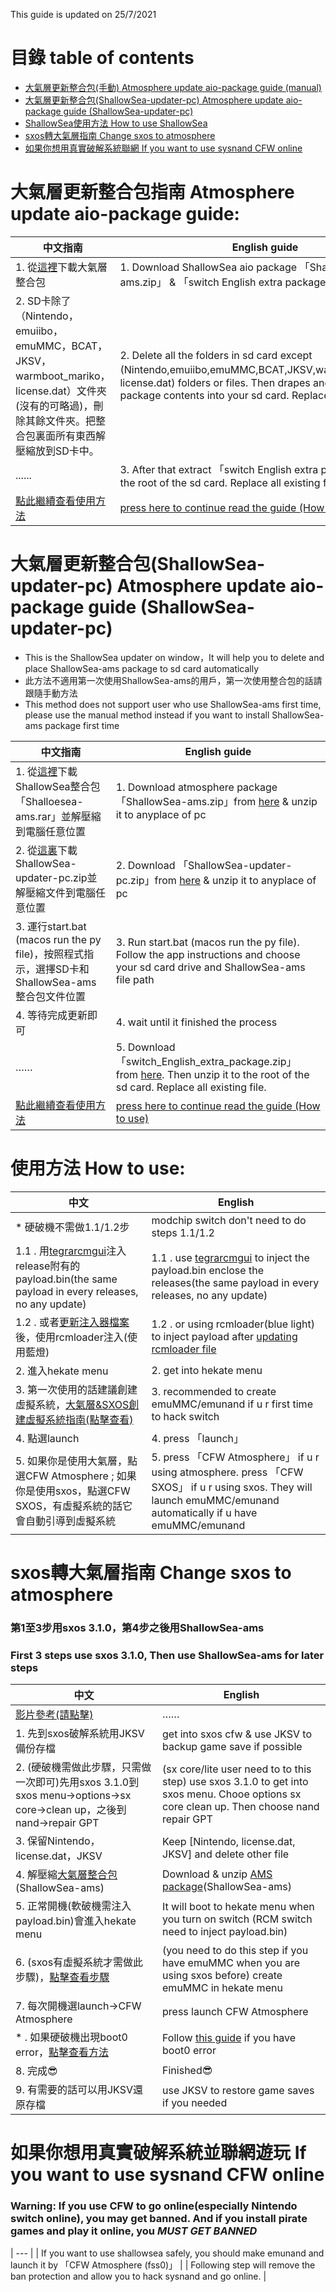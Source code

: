 This guide is updated on 25/7/2021
# 目錄 table of contents
- [大氣層更新整合包(手動) Atmosphere update aio-package guide (manual)](#%E5%A4%A7%E6%B0%A3%E5%B1%A4%E6%9B%B4%E6%96%B0%E6%95%B4%E5%90%88%E5%8C%85%E6%8C%87%E5%8D%97-atmosphere-update-aio-package-guide)
- [大氣層更新整合包(ShallowSea-updater-pc) Atmosphere update aio-package guide (ShallowSea-updater-pc)](https://github.com/carcaschoi/ShallowSea/blob/main/User%20guide.md#%E5%A4%A7%E6%B0%A3%E5%B1%A4%E6%9B%B4%E6%96%B0%E6%95%B4%E5%90%88%E5%8C%85shallowsea-updater-pc-atmosphere-update-aio-package-guide-shallowsea-updater-pc)
- [ShallowSea使用方法 How to use ShallowSea](https://github.com/carcaschoi/ShallowSea/blob/main/User%20guide.md#%E4%BD%BF%E7%94%A8%E6%96%B9%E6%B3%95-how-to-use)
- [sxos轉大氣層指南 Change sxos to atmosphere](https://github.com/carcaschoi/ShallowSea/blob/main/User%20guide.md#sxos%E8%BD%89%E5%A4%A7%E6%B0%A3%E5%B1%A4%E6%8C%87%E5%8D%97-change-sxos-to-atmosphere)
- [如果你想用真實破解系統聯網 If you want to use sysnand CFW online]()

# 大氣層更新整合包指南 Atmosphere update aio-package guide:
| 中文指南 | English guide |
| ------ | ------------- |
| 1. 從[這裡](https://github.com/carcaschoi/ShallowSea/releases/latest)下載大氣層整合包 | 1. Download ShallowSea aio package 「Shalloesea-ams.zip」 & 「switch English extra package.zip」 from [here](https://github.com/carcaschoi/ShallowSea/releases/latest) |
| 2. SD卡除了（Nintendo，emuiibo，emuMMC，BCAT，JKSV，warmboot_mariko，license.dat）文件夾(沒有的可略過)，刪除其餘文件夾。把整合包裏面所有東西解壓縮放到SD卡中。 | 2. Delete all the folders in sd card except (Nintendo,emuiibo,emuMMC,BCAT,JKSV,warmboot_mariko，license.dat) folders or files. Then drapes and drops aio package contents into your sd card. Replace all existing file |
| ...... | 3. After that extract 「switch English extra package.rar」 into the root of the sd card. Replace all existing file. |
| [點此繼續查看使用方法](#%E4%BD%BF%E7%94%A8%E6%96%B9%E6%B3%95-how-to-use) | [press here to continue read the guide (How to use)](#%E4%BD%BF%E7%94%A8%E6%96%B9%E6%B3%95-how-to-use) |

# 大氣層更新整合包(ShallowSea-updater-pc) Atmosphere update aio-package guide (ShallowSea-updater-pc)
* This is the ShallowSea updater on window，It will help you to delete and place ShallowSea-ams package to sd card automatically
* 此方法不適用第一次使用ShallowSea-ams的用戶，第一次使用整合包的話請跟隨手動方法 
* This method does not support user who use ShallowSea-ams first time, please use the manual method instead if you want to install ShallowSea-ams package first time

| 中文指南 | English guide |
| ------- | ------------- |
| 1. 從[這裡](https://github.com/carcaschoi/ShallowSea/releases/latest)下載ShallowSea整合包「Shalloesea-ams.rar」並解壓縮到電腦任意位置 | 1. Download atmosphere package 「ShallowSea-ams.zip」from [here](https://github.com/carcaschoi/ShallowSea/releases/latest) & unzip it to anyplace of pc
| 2. 從[這裏](https://github.com/carcaschoi/ShallowSea-Updater-pc/releases/latest)下載ShallowSea-updater-pc.zip並解壓縮文件到電腦任意位置 | 2. Download 「ShallowSea-updater-pc.zip」from [here](https://github.com/carcaschoi/ShallowSea-Updater-pc/releases/latest) & unzip it to anyplace of pc|
| 3. 運行start.bat (macos run the py file)，按照程式指示，選擇SD卡和ShallowSea-ams整合包文件位置 | 3. Run start.bat (macos run the py file). Follow the app instructions and choose your sd card drive and ShallowSea-ams file path
| 4. 等待完成更新即可 | 4. wait until it finished the process
| …… | 5. Download 「switch_English_extra_package.zip」 from [here](https://github.com/carcaschoi/ShallowSea/releases/latest). Then unzip it to the root of the sd card. Replace all existing file. |
| [點此繼續查看使用方法](#%E4%BD%BF%E7%94%A8%E6%96%B9%E6%B3%95-how-to-use) | [press here to continue read the guide (How to use)](#%E4%BD%BF%E7%94%A8%E6%96%B9%E6%B3%95-how-to-use) |

# 使用方法 How to use:
| 中文 | English |
| --- | ------- |
| * 硬破機不需做1.1/1.2步 | modchip switch don't need to do steps 1.1/1.2 |
| 1.1 . 用[tegrarcmgui](https://github.com/eliboa/TegraRcmGUI/releases/latest)注入release附有的payload.bin(the same payload in every releases, no any update)  | 1.1 . use [tegrarcmgui](https://github.com/eliboa/TegraRcmGUI/releases/latest) to inject the payload.bin enclose the releases(the same payload in every releases, no any update) |
| 1.2 . 或者[更新注入器檔案](https://github.com/carcaschoi/rcmloader-package)後，使用rcmloader注入(使用藍燈) | 1.2 . or using rcmloader(blue light) to inject payload after [updating rcmloader file](https://github.com/carcaschoi/rcmloader-package)
| 2. 進入hekate menu | 2. get into hekate menu |
| 3. 第一次使用的話建議創建虛擬系統，[大氣層&SXOS創建虛擬系統指南(點擊查看)](https://github.com/carcaschoi/ShallowSea/blob/main/create%20emuMMC%20guide%20(Chinese).md) | 3. recommended to create emuMMC/emunand if u r first time to hack switch |
| 4. 點選launch | 4. press 「launch」|
| 5. 如果你是使用大氣層，點選CFW Atmosphere ; 如果你是使用sxos，點選CFW SXOS，有虛擬系統的話它會自動引導到虛擬系統 | 5. press 「CFW Atmosphere」 if u r using atmosphere. press 「CFW SXOS」 if u r using sxos. They will launch emuMMC/emunand automatically if u have emuMMC/emunand |

# sxos轉大氣層指南 Change sxos to atmosphere
### 第1至3步用sxos 3.1.0，第4步之後用ShallowSea-ams
### First 3 steps use sxos 3.1.0, Then use ShallowSea-ams for later steps
| 中文 | English |
| --- | ------- |
| [影片參考(請點擊)](https://youtu.be/tH9Ln6i63TA) | …… |
| 1. 先到sxos破解系統用JKSV備份存檔 | get into sxos cfw & use JKSV to backup game save if possible |
| 2. (硬破機需做此步驟，只需做一次即可)先用sxos 3.1.0到sxos menu→options→sx core→clean up，之後到nand→repair GPT | (sx core/lite user need to to this step) use sxos 3.1.0 to get into sxos menu. Chooe options sx core clean up. Then choose nand repair GPT |
| 3. 保留Nintendo，license.dat，JKSV | Keep [Nintendo, license.dat, JKSV] and delete other file |
| 4. 解壓縮[大氣層整合包](https://github.com/carcaschoi/ShallowSea/blob/main/User%20guide.md#%E5%A4%A7%E6%B0%A3%E5%B1%A4%E6%9B%B4%E6%96%B0%E6%95%B4%E5%90%88%E5%8C%85%E6%8C%87%E5%8D%97-atmosphere-update-aio-package-guide)(ShallowSea-ams) | Download & unzip [AMS package](https://github.com/carcaschoi/ShallowSea/blob/main/User%20guide.md#%E5%A4%A7%E6%B0%A3%E5%B1%A4%E6%9B%B4%E6%96%B0%E6%95%B4%E5%90%88%E5%8C%85%E6%8C%87%E5%8D%97-atmosphere-update-aio-package-guide)(ShallowSea-ams) |
| 5. 正常開機(軟破機需注入payload.bin)會進入hekate menu | It will boot to hekate menu when you turn on switch (RCM switch need to inject payload.bin)
| 6. (sxos有虛擬系統才需做此步驟)，[點擊查看步驟](https://github.com/carcaschoi/ShallowSea/blob/main/create%20emuMMC%20guide%20(Chinese).md#%E5%A4%A7%E6%B0%A3%E5%B1%A4%E5%89%B5%E5%BB%BAsd-file-%E8%99%9B%E6%93%AC%E7%B3%BB%E7%B5%B1-) | (you need to do this step if you have emuMMC when you are using sxos before) create emuMMC in hekate menu |
| 7. 每次開機選launch→CFW Atmosphere | press launch CFW Atmosphere |
| * . 如果硬破機出現boot0 error，[點擊查看方法](https://www.sthetix.info/generating-a-fresh-boot0-from-scratch-fix-your-switch-now/) | Follow [this guide](https://www.sthetix.info/generating-a-fresh-boot0-from-scratch-fix-your-switch-now/) if you have boot0 error |
| 8. 完成😎 | Finished😎
| 9. 有需要的話可以用JKSV還原存檔 | use JKSV to restore game saves if you needed

# 如果你想用真實破解系統並聯網遊玩 If you want to use sysnand CFW online
### Warning: If you use CFW to go online(especially Nintendo switch online), you may get banned. And if you install pirate games and play it online, you _MUST GET BANNED_
| --- |
| If you want to use shallowsea safely, you should make emunand and launch it by 「CFW Atmosphere (fss0)」 |
| Following step will remove the ban protection and allow you to hack sysnand and go online. |
